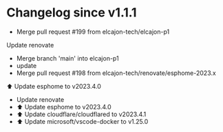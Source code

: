 # Changelog since v1.1.1
- Merge pull request #199 from elcajon-tech/elcajon-p1

Update renovate 
- Merge branch 'main' into elcajon-p1 
- update 
- Merge pull request #198 from elcajon-tech/renovate/esphome-2023.x

⬆️ Update esphome to v2023.4.0 
- Update renovate 
- ⬆️ Update esphome to v2023.4.0 
- ⬆️ Update cloudflare/cloudflared to v2023.4.1 
- ⬆️ Update microsoft/vscode-docker to v1.25.0 
